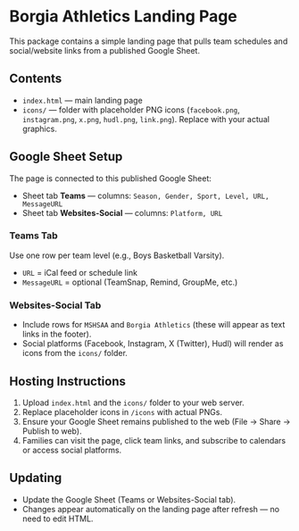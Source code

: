 # Borgia Athletics Landing Page

This package contains a simple landing page that pulls team schedules and social/website links from a published Google Sheet.

## Contents
- `index.html` — main landing page
- `icons/` — folder with placeholder PNG icons (`facebook.png`, `instagram.png`, `x.png`, `hudl.png`, `link.png`). Replace with your actual graphics.

## Google Sheet Setup
The page is connected to this published Google Sheet:
- Sheet tab **Teams** — columns: `Season, Gender, Sport, Level, URL, MessageURL`
- Sheet tab **Websites-Social** — columns: `Platform, URL`

### Teams Tab
Use one row per team level (e.g., Boys Basketball Varsity).  
- `URL` = iCal feed or schedule link  
- `MessageURL` = optional (TeamSnap, Remind, GroupMe, etc.)

### Websites-Social Tab
- Include rows for `MSHSAA` and `Borgia Athletics` (these will appear as text links in the footer).  
- Social platforms (Facebook, Instagram, X (Twitter), Hudl) will render as icons from the `icons/` folder.

## Hosting Instructions
1. Upload `index.html` and the `icons/` folder to your web server.  
2. Replace placeholder icons in `/icons` with actual PNGs.  
3. Ensure your Google Sheet remains published to the web (File → Share → Publish to web).  
4. Families can visit the page, click team links, and subscribe to calendars or access social platforms.

## Updating
- Update the Google Sheet (Teams or Websites-Social tab).  
- Changes appear automatically on the landing page after refresh — no need to edit HTML.

